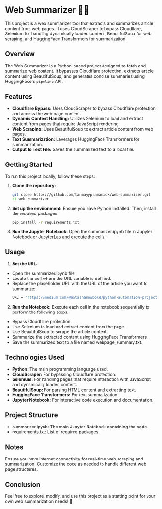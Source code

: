 # Web Summarizer 📝🌐

This project is a web summarizer tool that extracts and summarizes article content from web pages. It uses CloudScraper to bypass Cloudflare, Selenium for handling dynamically loaded content, BeautifulSoup for web scraping, and HuggingFace Transformers for summarization.

## Overview
The Web Summarizer is a Python-based project designed to fetch and summarize web content. It bypasses Cloudflare protection, extracts article content using BeautifulSoup, and generates concise summaries using HuggingFace's `pipeline` API.

## Features
- **Cloudflare Bypass:** Uses CloudScraper to bypass Cloudflare protection and access the web page content.
- **Dynamic Content Handling:** Utilizes Selenium to load and extract content from pages that require JavaScript rendering.
- **Web Scraping:** Uses BeautifulSoup to extract article content from web pages.
- **Text Summarization:** Leverages HuggingFace Transformers for summarization.
- **Output to Text File:** Saves the summarized text to a local file.

## Getting Started
To run this project locally, follow these steps:

1. **Clone the repository:**
   ```bash
   git clone https://github.com/tanmayypramanick/web-summarizer.git
   cd web-summarizer
   
2. **Set up the environment:**
Ensure you have Python installed. Then, install the required packages:
   ```bash
   pip install -r requirements.txt

3. **Run the Jupyter Notebook:**
Open the summarizer.ipynb file in Jupyter Notebook or JupyterLab and execute the cells.

## Usage

1. **Set the URL:**
- Open the summarizer.ipynb file.
- Locate the cell where the URL variable is defined.
- Replace the placeholder URL with the URL of the article you want to summarize:
  ```bash
  URL = 'https://medium.com/@natashanewbold/python-automation-project-with-source-code-news-summeriser-37132d89ae16'

2. **Run the Notebook:**
Execute each cell in the notebook sequentially to perform the following steps:
- Bypass Cloudflare protection.
- Use Selenium to load and extract content from the page.
- Use BeautifulSoup to scrape the article content.
- Summarize the extracted content using HuggingFace Transformers.
- Save the summarized text to a file named webpage_summary.txt.

## Technologies Used
- **Python:** The main programming language used.
- **CloudScraper:** For bypassing Cloudflare protection.
- **Selenium:** For handling pages that require interaction with JavaScript and dynamically loaded content.
- **BeautifulSoup:** For parsing HTML content and extracting text.
- **HuggingFace Transformers:** For text summarization.
- **Jupyter Notebook:** For interactive code execution and documentation.
  
## Project Structure
- summarizer.ipynb: The main Jupyter Notebook containing the code.
- requirements.txt: List of required packages.

## Notes
Ensure you have internet connectivity for real-time web scraping and summarization.
Customize the code as needed to handle different web page structures.

## Conclusion
Feel free to explore, modify, and use this project as a starting point for your own web summarization needs! 🚀
